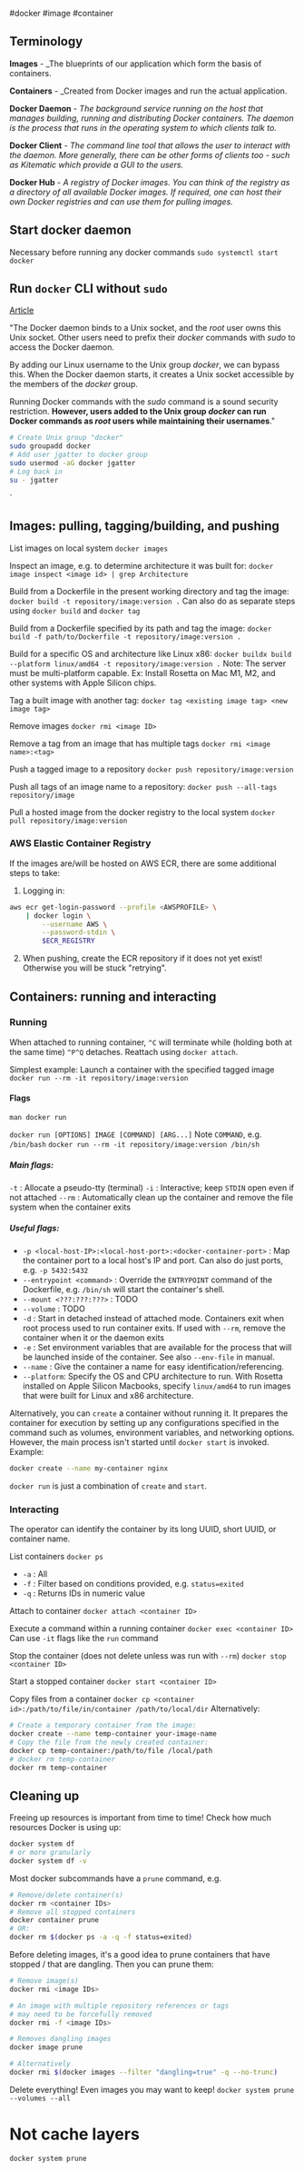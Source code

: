  #docker #image #container

## Terminology

**Images** - _The blueprints of our application which form the basis of containers.

**Containers** - _Created from Docker images and run the actual application.

**Docker Daemon** - _The background service running on the host that manages building, running and distributing Docker containers. The daemon is the process that runs in the operating system to which clients talk to._

**Docker Client** - _The command line tool that allows the user to interact with the daemon. More generally, there can be other forms of clients too - such as Kitematic which provide a GUI to the users._

**Docker Hub** - _A registry of Docker images. You can think of the registry as a directory of all available Docker images. If required, one can host their own Docker registries and can use them for pulling images._

## Start docker daemon

Necessary before running any docker commands
`sudo systemctl start docker`

## Run `docker` CLI without `sudo`
[Article](https://www.baeldung.com/linux/docker-run-without-sudo)

"The Docker daemon binds to a Unix socket, and the _root_ user owns this Unix socket. Other users need to prefix their _docker_ commands with _sudo_ to access the Docker daemon.

By adding our Linux username to the Unix group _docker_, we can bypass this. When the Docker daemon starts, it creates a Unix socket accessible by the members of the _docker_ group.

Running Docker commands with the _sudo_ command is a sound security restriction. **However, users added to the Unix group _docker_ can run Docker commands as _root_ users while maintaining their usernames**."

```sh
# Create Unix group "docker"
sudo groupadd docker
# Add user jgatter to docker group
sudo usermod -aG docker jgatter
# Log back in
su - jgatter
```
`
## Images: pulling, tagging/building, and pushing

List images on local system
`docker images`

Inspect an image, e.g. to determine architecture it was built for:
`docker image inspect <image id> | grep Architecture` 

Build from a Dockerfile in the present working directory and tag the image:
`docker build -t repository/image:version .`
Can also do as separate steps using `docker build` and `docker tag`

Build from a Dockerfile specified by its path and tag the image:
`docker build -f path/to/Dockerfile -t repository/image:version .`

Build for a specific OS and architecture like Linux x86:
`docker buildx build --platform linux/amd64 -t repository/image:version .`
Note: The server must be multi-platform capable. Ex: Install Rosetta on Mac M1, M2, and other systems with Apple Silicon chips.

Tag a built image with another tag:
`docker tag <existing image tag> <new image tag>`

Remove images
`docker rmi <image ID>`

Remove a tag from an image that has multiple tags
`docker rmi <image name>:<tag>`

Push a tagged image to a repository
`docker push repository/image:version`

Push all tags of an image name to a repository:
`docker push --all-tags repository/image`

Pull a hosted image from the docker registry to the local system
`docker pull repository/image:version`

### AWS Elastic Container Registry

If the images are/will be hosted on AWS ECR, there are some additional steps to take:

1) Logging in: 
```bash
aws ecr get-login-password --profile <AWSPROFILE> \
	| docker login \
		--username AWS \
		--password-stdin \
		$ECR_REGISTRY
```
2) When pushing, create the ECR repository if it does not yet exist! Otherwise you will be stuck "retrying".

## Containers: running and interacting

### Running

When attached to running container, `^C` will terminate while (holding both at the same time) `^P^Q` detaches. Reattach using `docker attach`.

Simplest example: Launch a container with the specified tagged image
`docker run --rm -it repository/image:version`

#### Flags
`man docker run`

`docker run [OPTIONS] IMAGE [COMMAND] [ARG...]`
Note `COMMAND`, e.g. `/bin/bash`
`docker run --rm -it repository/image:version /bin/sh`

##### Main flags:
`-t` : Allocate a pseudo-tty (terminal)
`-i` : Interactive; keep `STDIN` open even if not attached
`--rm` : Automatically clean up the container and remove the file system when the container exits

##### Useful flags:
* `-p <local-host-IP>:<local-host-port>:<docker-container-port>` : Map the container port to a local host's IP and port. Can also do just ports, e.g. `-p 5432:5432`
* `--entrypoint <command>` : Override the `ENTRYPOINT` command of the Dockerfile, e.g. `/bin/sh` will start the container's shell.
* `--mount <???:???:???>` : TODO
* `--volume` : TODO
* `-d` : Start in detached instead of attached mode. Containers exit when root process used to run container exits. If used with `--rm`, remove the container when it or the daemon exits
* `-e` : Set environment variables that are available for the process that will be launched inside of the container. See also `--env-file` in manual.
* `--name` : Give the container a name for easy identification/referencing.
* `--platform`: Specify the OS and CPU architecture to run. With Rosetta installed on Apple Silicon Macbooks, specify `linux/amd64` to run images that were built for Linux and x86 architecture. 

Alternatively, you can `create` a container without running it. It prepares the container for execution by setting up any configurations specified in the command such as volumes, environment variables, and networking options. However, the main process isn't started until `docker start` is invoked. Example:
```sh
docker create --name my-container nginx
```
`docker run` is just a combination of `create` and `start`.
### Interacting
The operator can identify the container by its long UUID, short UUID, or container name.

List containers
`docker ps`
- `-a` : All
- `-f` : Filter based on conditions provided, e.g. `status=exited`
- `-q` : Returns IDs in numeric value

Attach to container
`docker attach <container ID>`

Execute a command within a running container
`docker exec <container ID>`
Can use `-it` flags like the `run` command

Stop the container (does not delete unless was run with `--rm`)
`docker stop <container ID>`

Start a stopped container
`docker start <container ID>`

Copy files from a container
`docker cp <container id>:/path/to/file/in/container /path/to/local/dir`
Alternatively:
```sh
# Create a temporary container from the image:
docker create --name temp-container your-image-name
# Copy the file from the newly created container:
docker cp temp-container:/path/to/file /local/path
# docker rm temp-container
docker rm temp-container
```
## Cleaning up

Freeing up resources is important from time to time! Check how much resources Docker is using up:
```sh
docker system df
# or more granularly
docker system df -v
```

Most docker subcommands have a `prune` command, e.g.
```sh
# Remove/delete container(s)
docker rm <container IDs>
# Remove all stopped containers
docker container prune
# OR:
docker rm $(docker ps -a -q -f status=exited)
```

Before deleting images, it's a good idea to prune containers that have stopped / that are dangling. Then you can prune them:
```sh
# Remove image(s)
docker rmi <image IDs>

# An image with multiple repository references or tags 
# may need to be forcefully removed
docker rmi -f <image IDs>

# Removes dangling images
docker image prune

# Alternatively
docker rmi $(docker images --filter "dangling=true" -q --no-trunc)
```

Delete everything! Even images you may want to keep!
`docker system prune --volumes --all`

# Not cache layers
```sh
docker system prune
```

